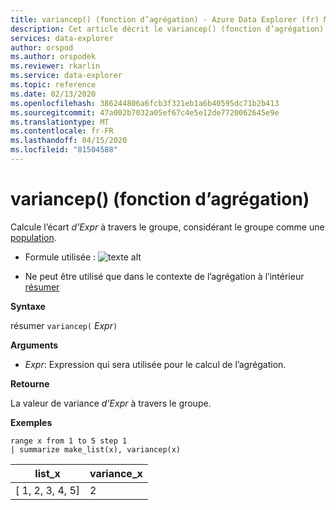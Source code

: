 ```yaml
---
title: variancep() (fonction d’agrégation) - Azure Data Explorer (fr) Microsoft Docs
description: Cet article décrit le variancep() (fonction d’agrégation) dans Azure Data Explorer.
services: data-explorer
author: orspod
ms.author: orspodek
ms.reviewer: rkarlin
ms.service: data-explorer
ms.topic: reference
ms.date: 02/13/2020
ms.openlocfilehash: 386244806a6fcb3f321eb1a6b40595dc71b2b413
ms.sourcegitcommit: 47a002b7032a05ef67c4e5e12de7720062645e9e
ms.translationtype: MT
ms.contentlocale: fr-FR
ms.lasthandoff: 04/15/2020
ms.locfileid: "81504588"
---
```

# <a name="variancep-aggregation-function"></a>variancep() (fonction d’agrégation)

Calcule l’écart *d’Expr* à travers le groupe, considérant le groupe comme une [population](https://en.wikipedia.org/wiki/Statistical_population). 

* Formule utilisée : ![texte alt](./images/aggregations/variance-population.png "variance-population")

* Ne peut être utilisé que dans le contexte de l’agrégation à l’intérieur [résumer](summarizeoperator.md)

**Syntaxe**

résumer `variancep(` *Expr*`)`

**Arguments**

* *Expr*: Expression qui sera utilisée pour le calcul de l’agrégation. 

**Retourne**

La valeur de variance *d’Expr* à travers le groupe.
 
**Exemples**

```kusto
range x from 1 to 5 step 1
| summarize make_list(x), variancep(x) 
```

|list_x|variance_x|
|---|---|
|[ 1, 2, 3, 4, 5]|2|